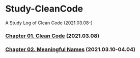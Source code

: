 # Study-CleanCode
A Study Log of Clean Code (2021.03.08-)

### [Chapter 01. Clean Code](https://github.com/kyurimki/Study-CleanCode/blob/main/chapter01-CleanCode.md) (2021.03.08)
### [Chapter 02. Meaningful Names](https://github.com/kyurimki/Study-CleanCode/blob/main/chapter02-MeaningfulNames.md) (2021.03.10-04.04)
